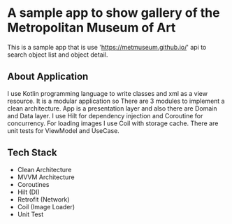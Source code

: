 # A sample app to show gallery of the Metropolitan Museum of Art

This is a sample app that is use 'https://metmuseum.github.io/' api to search object list and object detail.

## About Application

I use Kotlin programming language to write classes and xml as a view resource.
It is a modular application so There are 3 modules to implement a clean architecture. App is a presentation layer and also there are Domain and Data layer.
I use Hilt for dependency injection and Coroutine for concurrency.
For loading images I use Coil with storage cache.
There are unit tests for ViewModel and UseCase.


## Tech Stack

* Clean Architecture
* MVVM Architecture
* Coroutines
* Hilt (DI)
* Retrofit (Network)
* Coil (Image Loader)
* Unit Test